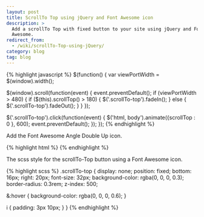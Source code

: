 ```yaml
---
layout: post
title: ScrollTo Top using jQuery and Font Awesome icon
description: >
  Add a scrollTo Top with fixed button to your site using jQuery and Font
  Awesome.
redirect_from:
  - /wiki/scrollTo-Top-using-jQuery/
category: blog
tag: blog
---
```

{% highlight javascript %}
$(function() {
  var viewPortWidth = $(window).width();

  $(window).scroll(function(event) {
    event.preventDefault();
    if (viewPortWidth > 480) {
      if ($(this).scrollTop() > 180) {
        $('.scrollTo-top').fadeIn();
      } else {
        $('.scrollTo-top').fadeOut();
      }
    }
  });

  $('.scrollTo-top').click(function(event) {
    $('html, body').animate({scrollTop : 0 }, 600);
    event.preventDefault();
  });
});
{% endhighlight %}

Add the Font Awesome Angle Double Up icon.

{% highlight html %}
<a href="#" class="scrollTo-top" style="display: inline;">
  <i class="fa fa-angle-double-up"></i>
</a>
{% endhighlight %}

The scss style for the scrollTo-Top button using a Font Awesome icon.

{% highlight scss %}
.scrollTo-top {
  display: none;
  position: fixed;
  bottom: 16px;
  right: 20px;
  font-size: 32px;
  background-color: rgba(0, 0, 0, 0.3);
  border-radius: 0.3rem;
  z-index: 500;

  &:hover {
    background-color: rgba(0, 0, 0, 0.6);
  }

  i {
    padding: 3px 10px;
  }
}
{% endhighlight %}
